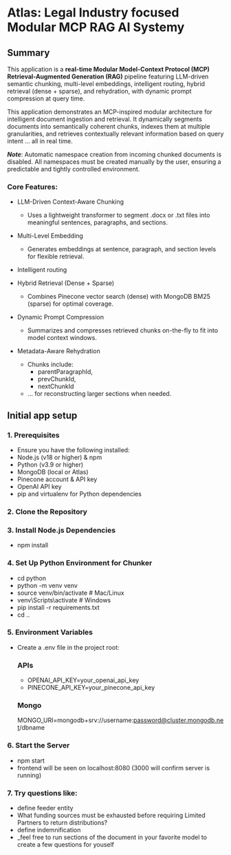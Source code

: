 # Atlas: Legal Industry focused Modular MCP RAG AI Systemy

## Summary

This application is a **real-time Modular Model-Context Protocol (MCP) Retrieval-Augmented Generation (RAG)** pipeline featuring LLM-driven semantic chunking, multi-level embeddings, intelligent routing, hybrid retrieval (dense + sparse), and rehydration, with dynamic prompt compression at query time.

This application demonstrates an MCP-inspired modular architecture for intelligent document ingestion and retrieval. It dynamically segments documents into semantically coherent chunks, indexes them at multiple granularities, and retrieves contextually relevant information based on query intent ... all in real time.

***Note***: Automatic namespace creation from incoming chunked documents is disabled.
All namespaces must be created manually by the user, ensuring a predictable and tightly controlled environment.

### Core Features:

- LLM-Driven Context-Aware Chunking
   * Uses a lightweight transformer to segment .docx or .txt files into meaningful sentences, paragraphs, and sections.

- Multi-Level Embedding
   * Generates embeddings at sentence, paragraph, and section levels for flexible retrieval.

- Intelligent routing
  
- Hybrid Retrieval (Dense + Sparse)
   * Combines Pinecone vector search (dense) with MongoDB BM25 (sparse) for optimal coverage.

- Dynamic Prompt Compression
   * Summarizes and compresses retrieved chunks on-the-fly to fit into model context windows.

- Metadata-Aware Rehydration
   * Chunks include:
      * parentParagraphId,
      * prevChunkId,
      * nextChunkId
   * ... for reconstructing larger sections when needed.

## Initial app setup

### 1. Prerequisites

   - Ensure you have the following installed:
   - Node.js (v18 or higher) & npm
   - Python (v3.9 or higher)
   - MongoDB (local or Atlas)
   - Pinecone account & API key
   - OpenAI API key
   - pip and virtualenv for Python dependencies

### 2. Clone the Repository
### 3. Install Node.js Dependencies
   - npm install
### 4. Set Up Python Environment for Chunker
   - cd python
   - python -m venv venv
   - source venv/bin/activate  # Mac/Linux
   - venv\Scripts\activate     # Windows
   - pip install -r requirements.txt
   - cd ..
### 5. Environment Variables
   - Create a .env file in the project root:
     ### APIs
      - OPENAI_API_KEY=your_openai_api_key
      - PINECONE_API_KEY=your_pinecone_api_key
     ### Mongo
       MONGO_URI=mongodb+srv://username:password@cluster.mongodb.net/dbname
### 6. Start the Server
   - npm start
   - frontend will be seen on localhost:8080 (3000 will confirm server is running)
### 7. Try questions like: 
   - define feeder entity
   - What funding sources must be exhausted before requiring Limited Partners to return distributions?
   - define indemnification
   - _feel free to run sections of the document in your favorite model to create a few questions for youself